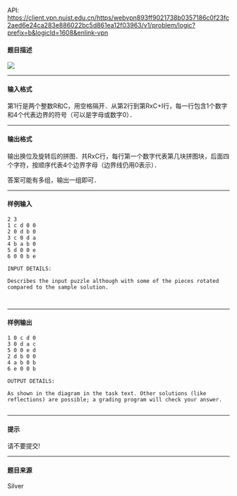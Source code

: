 API: https://client.vpn.nuist.edu.cn/https/webvpn893ff9021738b0357186c0f23fc2aed6e24ca283e886022bc5d861ea12f03963/v1/problem/logic?prefix=b&logicId=1608&enlink-vpn

#### 题目描述

![](../file/1608_0.jpg)

---

#### 输入格式

第1行是两个整数R和C，用空格隔开．从第2行到第RxC+I行，每一行包含1个数字和4个代表边界的符号（可以是字母或数字0）．

---

#### 输出格式

输出换位及旋转后的拼图．共RxC行，每行第一个数字代表第几块拼图块，后面四个字符，按顺序代表4个边界字母（边界线仍用0表示）．

答案可能有多组，输出一组即可．

---

#### 样例输入
```
2 3
1 c d 0 0
2 0 d b 0
3 c 0 d a
4 b a b 0
5 d 0 0 e
6 0 0 b e

INPUT DETAILS:

Describes the input puzzle although with some of the pieces rotated
compared to the sample solution.



```

---

#### 样例输出
```
1 0 c d 0
3 0 d a c
5 0 0 e d
2 d b 0 0
4 a b 0 b
6 e 0 0 b

OUTPUT DETAILS:

As shown in the diagram in the task text. Other solutions (like
reflections) are possible; a grading program will check your answer.


```

---

#### 提示

请不要提交!

---

#### 题目来源

Silver